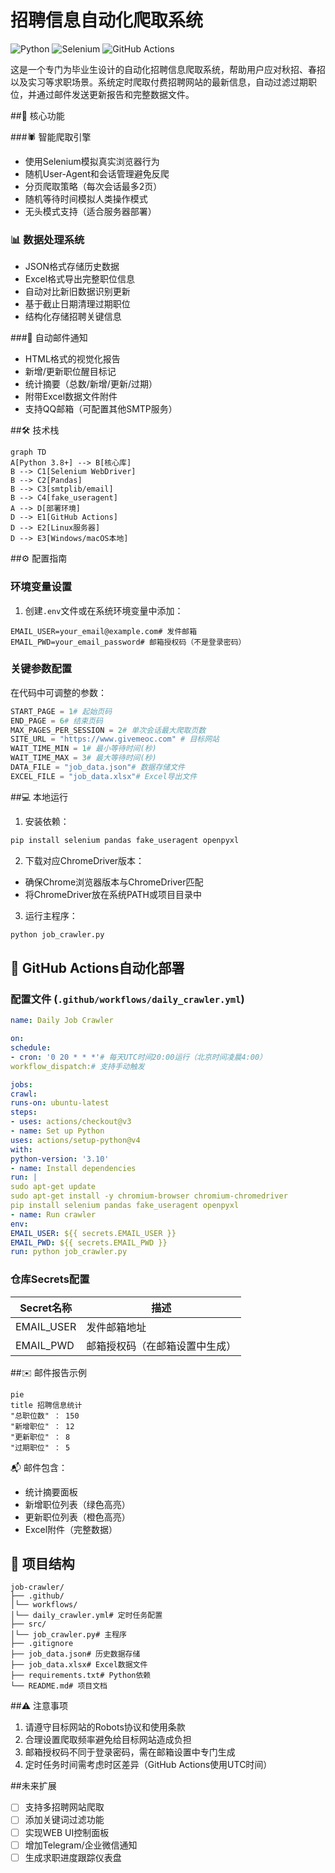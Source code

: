 # 招聘信息自动化爬取系统

![Python](https://img.shields.io/badge/Python-3.8%2B-blue)
![Selenium](https://img.shields.io/badge/Selenium-WebDriver-green)
![GitHub Actions](https://img.shields.io/badge/GitHub_Actions-自动化部署-orange)

这是一个专门为毕业生设计的自动化招聘信息爬取系统，帮助用户应对秋招、春招以及实习等求职场景。系统定时爬取付费招聘网站的最新信息，自动过滤过期职位，并通过邮件发送更新报告和完整数据文件。

##📌 核心功能

###🕷️ 智能爬取引擎
- 使用Selenium模拟真实浏览器行为
- 随机User-Agent和会话管理避免反爬
- 分页爬取策略（每次会话最多2页）
- 随机等待时间模拟人类操作模式
- 无头模式支持（适合服务器部署）

### 📊 数据处理系统
- JSON格式存储历史数据
- Excel格式导出完整职位信息
- 自动对比新旧数据识别更新
- 基于截止日期清理过期职位
- 结构化存储招聘关键信息

###📧 自动邮件通知
- HTML格式的视觉化报告
- 新增/更新职位醒目标记
- 统计摘要（总数/新增/更新/过期）
- 附带Excel数据文件附件
- 支持QQ邮箱（可配置其他SMTP服务）

##🛠️ 技术栈

```mermaid
graph TD
A[Python 3.8+] --> B[核心库]
B --> C1[Selenium WebDriver]
B --> C2[Pandas]
B --> C3[smtplib/email]
B --> C4[fake_useragent]
A --> D[部署环境]
D --> E1[GitHub Actions]
D --> E2[Linux服务器]
D --> E3[Windows/macOS本地]
```

##⚙️ 配置指南

### 环境变量设置
1. 创建`.env`文件或在系统环境变量中添加：
```env
EMAIL_USER=your_email@example.com# 发件邮箱
EMAIL_PWD=your_email_password# 邮箱授权码（不是登录密码）
```

### 关键参数配置
在代码中可调整的参数：
```python
START_PAGE = 1# 起始页码
END_PAGE = 6# 结束页码
MAX_PAGES_PER_SESSION = 2# 单次会话最大爬取页数
SITE_URL = "https://www.givemeoc.com" # 目标网站
WAIT_TIME_MIN = 1# 最小等待时间(秒)
WAIT_TIME_MAX = 3# 最大等待时间(秒)
DATA_FILE = "job_data.json"# 数据存储文件
EXCEL_FILE = "job_data.xlsx"# Excel导出文件
```

##💻 本地运行

1. 安装依赖：
```bash
pip install selenium pandas fake_useragent openpyxl
```

2. 下载对应ChromeDriver版本：
- 确保Chrome浏览器版本与ChromeDriver匹配
- 将ChromeDriver放在系统PATH或项目目录中

3. 运行主程序：
```bash
python job_crawler.py
```

## 🤖 GitHub Actions自动化部署

### 配置文件 (`.github/workflows/daily_crawler.yml`)
```yaml
name: Daily Job Crawler

on:
schedule:
- cron: '0 20 * * *'# 每天UTC时间20:00运行（北京时间凌晨4:00）
workflow_dispatch:# 支持手动触发

jobs:
crawl:
runs-on: ubuntu-latest
steps:
- uses: actions/checkout@v3
- name: Set up Python
uses: actions/setup-python@v4
with:
python-version: '3.10'
- name: Install dependencies
run: |
sudo apt-get update
sudo apt-get install -y chromium-browser chromium-chromedriver
pip install selenium pandas fake_useragent openpyxl
- name: Run crawler
env:
EMAIL_USER: ${{ secrets.EMAIL_USER }}
EMAIL_PWD: ${{ secrets.EMAIL_PWD }}
run: python job_crawler.py
```

### 仓库Secrets配置
| Secret名称| 描述|
|---------------|-------------------------------|
| EMAIL_USER| 发件邮箱地址|
| EMAIL_PWD| 邮箱授权码（在邮箱设置中生成）|

##✉️ 邮件报告示例

```mermaid
pie
title 招聘信息统计
"总职位数" ： 150
"新增职位" ： 12
"更新职位" ： 8
"过期职位" ： 5
```

📬 邮件包含：
- 统计摘要面板
- 新增职位列表（绿色高亮）
- 更新职位列表（橙色高亮）
- Excel附件（完整数据）

## 📂 项目结构

```
job-crawler/
├── .github/
│└── workflows/
│└── daily_crawler.yml# 定时任务配置
├── src/
│└── job_crawler.py# 主程序
├── .gitignore
├── job_data.json# 历史数据存储
├── job_data.xlsx# Excel数据文件
├── requirements.txt# Python依赖
└── README.md# 项目文档
```

##⚠️ 注意事项

1. 请遵守目标网站的Robots协议和使用条款
2. 合理设置爬取频率避免给目标网站造成负担
3. 邮箱授权码不同于登录密码，需在邮箱设置中专门生成
4. 定时任务时间需考虑时区差异（GitHub Actions使用UTC时间）

##未来扩展

- [ ] 支持多招聘网站爬取
- [ ] 添加关键词过滤功能
- [ ] 实现WEB UI控制面板
- [ ] 增加Telegram/企业微信通知
- [ ] 生成求职进度跟踪仪表盘
